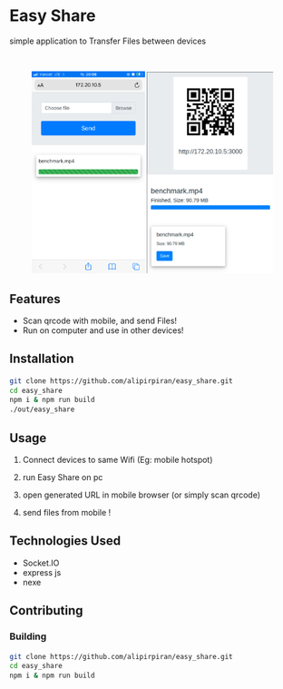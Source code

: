 # Easy Share

simple application to Transfer Files between devices

<br>

<p align="center"> 
<img  src="./imgs/mobile_view.png" alt="sender view" width="200" />

<img src="./imgs/receiver_view.png" alt="sender view" width="223"/>
</p>

## Features

- Scan qrcode with mobile, and send Files!
- Run on computer and use in other devices!

## Installation

```bash
git clone https://github.com/alipirpiran/easy_share.git
cd easy_share
npm i & npm run build
./out/easy_share
```

## Usage

1. Connect devices to same Wifi (Eg: mobile hotspot)

2. run Easy Share on pc

3. open generated URL in mobile browser (or simply scan qrcode)

4. send files from mobile !

## Technologies Used

- Socket.IO
- express js
- nexe

## Contributing

### Building

```bash
git clone https://github.com/alipirpiran/easy_share.git
cd easy_share
npm i & npm run build
```
